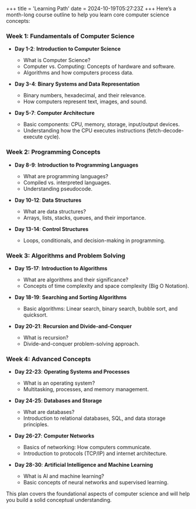 +++
title = 'Learning Path'
date = 2024-10-19T05:27:23Z
+++
Here’s a month-long course outline to help you learn core computer science concepts:

### Week 1: Fundamentals of Computer Science
- **Day 1-2**: **Introduction to Computer Science**
  - What is Computer Science?
  - Computer vs. Computing: Concepts of hardware and software.
  - Algorithms and how computers process data.

- **Day 3-4**: **Binary Systems and Data Representation**
  - Binary numbers, hexadecimal, and their relevance.
  - How computers represent text, images, and sound.
  
- **Day 5-7**: **Computer Architecture**
  - Basic components: CPU, memory, storage, input/output devices.
  - Understanding how the CPU executes instructions (fetch-decode-execute cycle).

### Week 2: Programming Concepts
- **Day 8-9**: **Introduction to Programming Languages**
  - What are programming languages?
  - Compiled vs. interpreted languages.
  - Understanding pseudocode.

- **Day 10-12**: **Data Structures**
  - What are data structures?
  - Arrays, lists, stacks, queues, and their importance.

- **Day 13-14**: **Control Structures**
  - Loops, conditionals, and decision-making in programming.

### Week 3: Algorithms and Problem Solving
- **Day 15-17**: **Introduction to Algorithms**
  - What are algorithms and their significance?
  - Concepts of time complexity and space complexity (Big O Notation).

- **Day 18-19**: **Searching and Sorting Algorithms**
  - Basic algorithms: Linear search, binary search, bubble sort, and quicksort.

- **Day 20-21**: **Recursion and Divide-and-Conquer**
  - What is recursion?
  - Divide-and-conquer problem-solving approach.

### Week 4: Advanced Concepts
- **Day 22-23**: **Operating Systems and Processes**
  - What is an operating system?
  - Multitasking, processes, and memory management.

- **Day 24-25**: **Databases and Storage**
  - What are databases?
  - Introduction to relational databases, SQL, and data storage principles.

- **Day 26-27**: **Computer Networks**
  - Basics of networking: How computers communicate.
  - Introduction to protocols (TCP/IP) and internet architecture.

- **Day 28-30**: **Artificial Intelligence and Machine Learning**
  - What is AI and machine learning?
  - Basic concepts of neural networks and supervised learning.

This plan covers the foundational aspects of computer science and will help you build a solid conceptual understanding.
